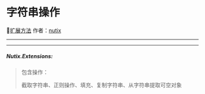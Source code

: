# 字符串操作

:link:[扩展方法](#nutixextensions) 作者：[nutix](https://home.cnblogs.com/u/nutix/)





*****

*****



#####  <span id="nutixextensions">Nutix.Extensions</span>:

> 包含操作：
>
> 截取字符串、正则操作、填充、复制字符串、从字符串提取可空对象







